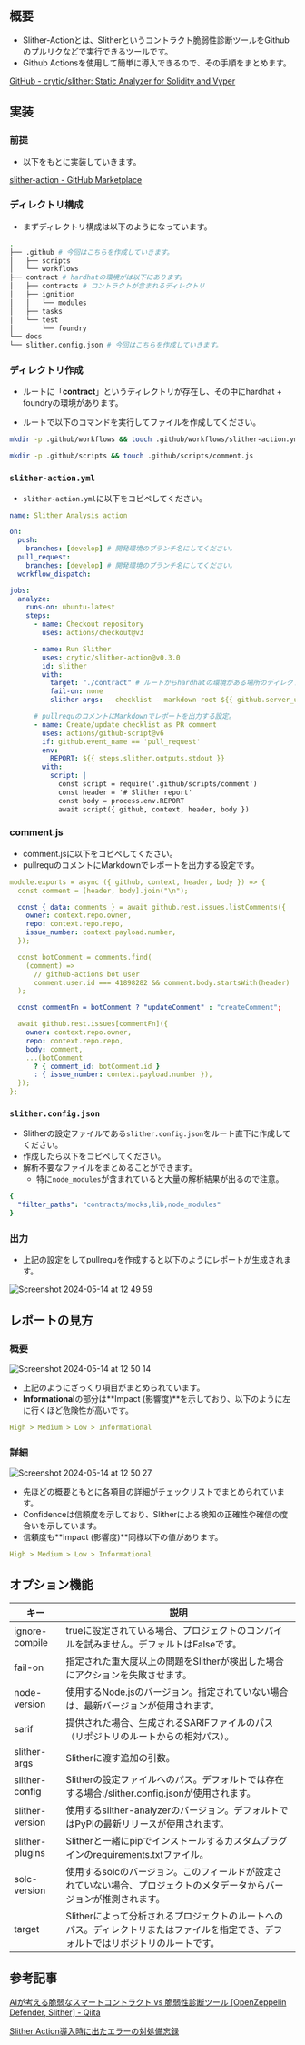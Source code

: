 ## 概要

- Slither-Actionとは、Slitherというコントラクト脆弱性診断ツールをGithubのプルリクなどで実行できるツールです。
- Github Actionsを使用して簡単に導入できるので、その手順をまとめます。

[GitHub - crytic/slither: Static Analyzer for Solidity and Vyper](https://github.com/crytic/slither?tab=readme-ov-file)

## 実装

### 前提

- 以下をもとに実装していきます。

[slither-action - GitHub Marketplace](https://github.com/marketplace/actions/slither-action)

### ディレクトリ構成

- まずディレクトリ構成は以下のようになっています。

```bash
.
├── .github # 今回はこちらを作成していきます。
│   ├── scripts
│   └── workflows
├── contract # hardhatの環境がは以下にあります。
│   ├── contracts # コントラクトが含まれるディレクトリ
│   ├── ignition
│   │   └── modules
│   ├── tasks
│   └── test
│       └── foundry
└── docs
└── slither.config.json # 今回はこちらを作成していきます。
```

### ディレクトリ作成

- ルートに「**contract**」というディレクトリが存在し、その中にhardhat + foundryの環境があります。

- ルートで以下のコマンドを実行してファイルを作成してください。

```bash
mkdir -p .github/workflows && touch .github/workflows/slither-action.yml
```

```bash
mkdir -p .github/scripts && touch .github/scripts/comment.js
```

### `slither-action.yml`

- `slither-action.yml`に以下をコピペしてください。

```yaml
name: Slither Analysis action

on:
  push:
    branches: [develop] # 開発環境のブランチ名にしてください。
  pull_request:
    branches: [develop] # 開発環境のブランチ名にしてください。
  workflow_dispatch:

jobs:
  analyze:
    runs-on: ubuntu-latest
    steps:
      - name: Checkout repository
        uses: actions/checkout@v3

      - name: Run Slither
        uses: crytic/slither-action@v0.3.0
        id: slither
        with:
          target: "./contract" # ルートからhardhatの環境がある場所のディレクトリパスを入れてください。
          fail-on: none
          slither-args: --checklist --markdown-root ${{ github.server_url }}/${{ github.repository }}/blob/${{ github.sha }}/

      # pullrequのコメントにMarkdownでレポートを出力する設定。
      - name: Create/update checklist as PR comment
        uses: actions/github-script@v6
        if: github.event_name == 'pull_request'
        env:
          REPORT: ${{ steps.slither.outputs.stdout }}
        with:
          script: |
            const script = require('.github/scripts/comment')
            const header = '# Slither report'
            const body = process.env.REPORT
            await script({ github, context, header, body })
```

### comment.js

- comment.jsに以下をコピペしてください。
- pullrequのコメントにMarkdownでレポートを出力する設定です。

```yaml
module.exports = async ({ github, context, header, body }) => {
  const comment = [header, body].join("\n");

  const { data: comments } = await github.rest.issues.listComments({
    owner: context.repo.owner,
    repo: context.repo.repo,
    issue_number: context.payload.number,
  });

  const botComment = comments.find(
    (comment) =>
      // github-actions bot user
      comment.user.id === 41898282 && comment.body.startsWith(header)
  );

  const commentFn = botComment ? "updateComment" : "createComment";

  await github.rest.issues[commentFn]({
    owner: context.repo.owner,
    repo: context.repo.repo,
    body: comment,
    ...(botComment
      ? { comment_id: botComment.id }
      : { issue_number: context.payload.number }),
  });
};
```

### `slither.config.json`

- Slitherの設定ファイルである`slither.config.json`をルート直下に作成してください。
- 作成したら以下をコピペしてください。
- 解析不要なファイルをまとめることができます。
    - 特に`node_modules`が含まれていると大量の解析結果が出るので注意。

```yaml
{
  "filter_paths": "contracts/mocks,lib,node_modules"
}
```

### 出力

- 上記の設定をしてpullrequを作成すると以下のようにレポートが生成されます。

![Screenshot 2024-05-14 at 12 49 59](https://github.com/cardene777/hardhat-foundry/assets/61857866/d0fb263f-789c-47f3-a649-bcae6ce5f591)


## レポートの見方

### 概要

![Screenshot 2024-05-14 at 12 50 14](https://github.com/cardene777/hardhat-foundry/assets/61857866/ea612994-2328-46cf-b6fe-4000a4491b81)


- 上記のようにざっくり項目がまとめられています。
- **Informational**の部分は**Impact (影響度)**を示しており、以下のように左に行くほど危険性が高いです。

```yaml
High > Medium > Low > Informational
```

### 詳細

![Screenshot 2024-05-14 at 12 50 27](https://github.com/cardene777/hardhat-foundry/assets/61857866/ae69c115-144c-49d4-87b7-ae52d162a142)

- 先ほどの概要ともとに各項目の詳細がチェックリストでまとめられています。
- Confidenceは信頼度を示しており、Slitherによる検知の正確性や確信の度合いを示しています。
- 信頼度も**Impact (影響度)**同様以下の値があります。

```yaml
High > Medium > Low > Informational
```

## オプション機能

| キー | 説明 |
| --- | --- |
| ignore-compile | trueに設定されている場合、プロジェクトのコンパイルを試みません。デフォルトはFalseです。 |
| fail-on | 指定された重大度以上の問題をSlitherが検出した場合にアクションを失敗させます。 |
| node-version | 使用するNode.jsのバージョン。指定されていない場合は、最新バージョンが使用されます。 |
| sarif | 提供された場合、生成されるSARIFファイルのパス（リポジトリのルートからの相対パス）。 |
| slither-args | Slitherに渡す追加の引数。 |
| slither-config | Slitherの設定ファイルへのパス。デフォルトでは存在する場合./slither.config.jsonが使用されます。 |
| slither-version | 使用するslither-analyzerのバージョン。デフォルトではPyPIの最新リリースが使用されます。 |
| slither-plugins | Slitherと一緒にpipでインストールするカスタムプラグインのrequirements.txtファイル。 |
| solc-version | 使用するsolcのバージョン。このフィールドが設定されていない場合、プロジェクトのメタデータからバージョンが推測されます。 |
| target | Slitherによって分析されるプロジェクトのルートへのパス。ディレクトリまたはファイルを指定でき、デフォルトではリポジトリのルートです。 |

## 参考記事

[AIが考える脆弱なスマートコントラクト vs 脆弱性診断ツール [OpenZeppelin Defender, Slither] - Qiita](https://qiita.com/0xnatto/items/69615d32b8d19295ccb3#第２回戦slither)

[Slither Action導入時に出たエラーの対処備忘録](https://zenn.dev/pokena/scraps/66df18b17abd47)
